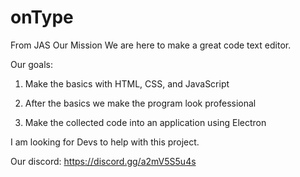 # onType

From JAS
Our Mission
We are here to make a great code text editor.

Our goals:

1. Make the basics with HTML, CSS, and JavaScript

2. After the basics we make the program look professional

3. Make the collected code into an application using Electron

I am looking for Devs to help with this project. 

Our discord: https://discord.gg/a2mV5S5u4s
